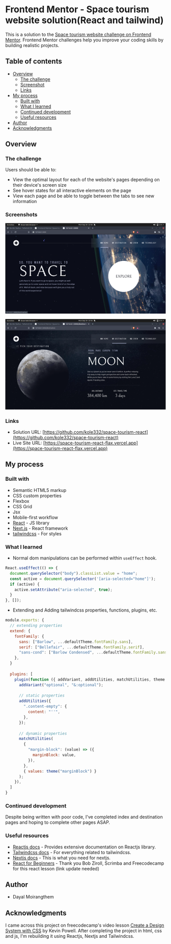# Frontend Mentor - Space tourism website solution(React and tailwind)

This is a solution to the [Space tourism website challenge on Frontend Mentor](https://www.frontendmentor.io/challenges/space-tourism-multipage-website-gRWj1URZ3). Frontend Mentor challenges help you improve your coding skills by building realistic projects.

## Table of contents

- [Overview](#overview)
  - [The challenge](#the-challenge)
  - [Screenshot](#screenshot)
  - [Links](#links)
- [My process](#my-process)
  - [Built with](#built-with)
  - [What I learned](#what-i-learned)
  - [Continued development](#continued-development)
  - [Useful resources](#useful-resources)
- [Author](#author)
- [Acknowledgments](#acknowledgments)

## Overview

### The challenge

Users should be able to:

- View the optimal layout for each of the website's pages depending on their device's screen size
- See hover states for all interactive elements on the page
- View each page and be able to toggle between the tabs to see new information

### Screenshots

![Homepage](screenshots/index-preview.png)

![Destinations](screenshots/destination-preview.png)

### Links

- Solution URL: [https://github.com/kole332/space-tourism-react](https://github.com/kole332/space-tourism-react)
- Live Site URL: [https://space-tourism-react-flax.vercel.app](https://space-tourism-react-flax.vercel.app)

## My process

### Built with

- Semantic HTML5 markup
- CSS custom properties
- Flexbox
- CSS Grid
- Jsx
- Mobile-first workflow
- [React](https://reactjs.org/) - JS library
- [Next.js](https://nextjs.org/) - React framework
- [tailwindcss](https://tailwindcss.com/) - For styles

### What I learned

- Normal dom manipulations can be performed within `useEffect` hook.

```js
React.useEffect(() => {
  document.querySelector("body").classList.value = "home";
  const active = document.querySelector('[aria-selected="home"]');
  if (active) {
    active.setAttribute("aria-selected", true);
  }
}, []);
```

- Extending and Adding tailwindcss properties, functions, plugins, etc.

```js
module.exports: {
  // extending properties
  extend: {
    fontFamily: {
      sans: ["Barlow", ...defaultTheme.fontFamily.sans],
      serif: ["Bellefair", ...defaultTheme.fontFamily.serif],
      "sans-cond": ["Barlow Condensed", ...defaultTheme.fontFamily.sans],
    },
  }

  plugins: [
    plugin(function ({ addVariant, addUtilities, matchUtilities, theme }) {
      addVariant("optional", "&:optional");

      // static properties
      addUtilities({
        ".content-empty": {
          content: "''",
        },
      });

      // dynamic properties
      matchUtilities(
        {
          "margin-block": (value) => ({
            marginBlock: value,
          }),
        },
        { values: theme("marginBlock") }
      );
    }),
  ]
}

```

### Continued development

Despite being written with poor code, I've completed index and destination pages and hoping to complete other pages ASAP.

### Useful resources

- [Reactjs docs](https://www.reactjs.org) - Provides extensive documentation on Reactjs library.
- [Tailwindcss docs](https://www.tailwindcss.org) - For everything related to tailwindcss.
- [Nextjs docs](https://www.nextjs.org) - This is what you need for nextjs.
- [React for Beginners](https://www.youtube.com/freecodecamp) - Thank you Bob Ziroll, Scrimba and Freecodecamp for this react lesson (link update needed)

## Author

- Dayal Moirangthem

## Acknowledgments

I came across this project on freecodecamp's video lesson [Create a Design System with CSS](https://youtu.be/lRaL-8qZ0mM) by Kevin Powell. After completing the project in html, css and js, I'm rebuilding it using Reactjs, Nextjs and Tailwindcss.
